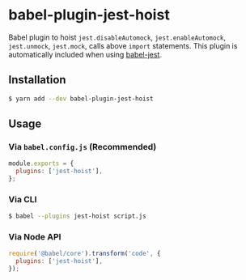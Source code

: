 # babel-plugin-jest-hoist

Babel plugin to hoist `jest.disableAutomock`, `jest.enableAutomock`, `jest.unmock`, `jest.mock`, calls above `import` statements. This plugin is automatically included when using [babel-jest](https://github.com/facebook/jest/tree/main/packages/babel-jest).

## Installation

```sh
$ yarn add --dev babel-plugin-jest-hoist
```

## Usage

### Via `babel.config.js` (Recommended)

```js
module.exports = {
  plugins: ['jest-hoist'],
};
```

### Via CLI

```sh
$ babel --plugins jest-hoist script.js
```

### Via Node API

```javascript
require('@babel/core').transform('code', {
  plugins: ['jest-hoist'],
});
```
